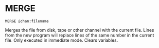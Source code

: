 # MERGE

`MERGE £chan:filename`

Merges the file from disk, tape or other channel with the current file. Lines from the new program will replace lines of the same number in the current file. Only executed in immediate mode. Clears variables.
